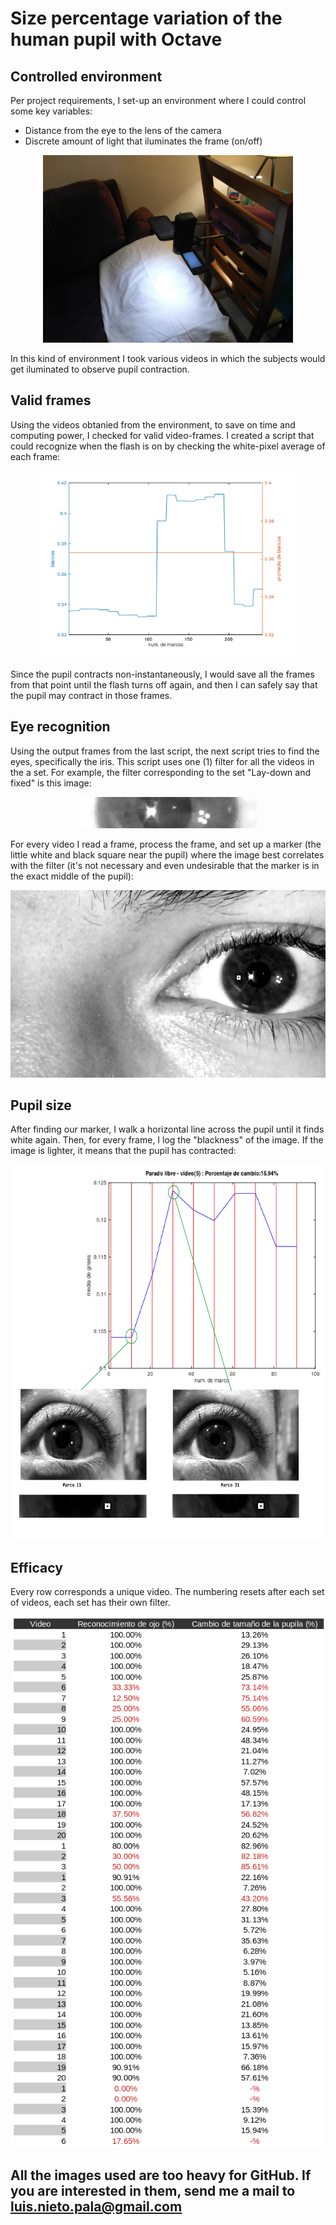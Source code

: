 # Size percentage variation of the human pupil with Octave
## Controlled environment
Per project requirements, I set-up an environment where I could control some key variables:
  - Distance from the eye to the lens of the camera
  - Discrete amount of light that iluminates the frame (on/off)
  
<p align="center">
  <img src='imgs/af (2).jpg' height='300'/>
</p>
In this kind of environment I took various videos in which the subjects would get iluminated to observe pupil contraction.

## Valid frames
Using the videos obtanied from the environment, to save on time and computing power, I checked for valid video-frames. I created a script that could recognize when the flash is on by checking the white-pixel average of each frame:
<p align="center">
    <img src='imgs/blancos (1).png' height='300'/>
</p>
Since the pupil contracts non-instantaneously, I would save all the frames from that point until the flash turns off again, and then I can safely say that the pupil may contract in those frames.

## Eye recognition
Using the output frames from the last script, the next script tries to find the eyes, specifically the iris.
This script uses one (1) filter for all the videos in the a set. For example, the filter corresponding to the set "Lay-down and fixed" is this image:
<p align="center">
    <img src='imgs/filtro.jpg' height='50'/>
</p>
For every video I read a frame, process the frame, and set up a marker (the little white and black square near the pupil) where the image best correlates with the filter (it's not necessary and even undesirable that the marker is in the exact middle of the pupil):
<p align="center">
    <img src='imgs/frame11.jpg' height='300'/>
</p>

## Pupil size
After finding our marker, I walk a horizontal line across the pupil until it finds white again. Then, for every frame, I log the "blackness" of the image.
If the image is lighter, it means that the pupil has contracted:
<p align="center">
    <img src='imgs/plot_img(5).jpg' height='600'/>
</p>

## Efficacy
Every row corresponds a unique video. The numbering resets after each set of videos, each set has their own filter.
<p align="center">
    <img src='imgs/res.png' width='600'/>
</p>

## All the images used are too heavy for GitHub. If you are interested in them, send me a mail to luis.nieto.pala@gmail.com
